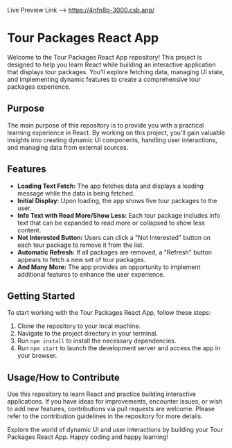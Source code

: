 Live Preview Link --> https://4nfn8p-3000.csb.app/

# Tour Packages React App

Welcome to the Tour Packages React App repository! This project is designed to help you learn React while building an interactive application that displays tour packages. You'll explore fetching data, managing UI state, and implementing dynamic features to create a comprehensive tour packages experience.

## Purpose

The main purpose of this repository is to provide you with a practical learning experience in React. By working on this project, you'll gain valuable insights into creating dynamic UI components, handling user interactions, and managing data from external sources.

## Features

- **Loading Text Fetch:** The app fetches data and displays a loading message while the data is being fetched.
- **Initial Display:** Upon loading, the app shows five tour packages to the user.
- **Info Text with Read More/Show Less:** Each tour package includes info text that can be expanded to read more or collapsed to show less content.
- **Not Interested Button:** Users can click a "Not Interested" button on each tour package to remove it from the list.
- **Automatic Refresh:** If all packages are removed, a "Refresh" button appears to fetch a new set of tour packages.
- **And Many More:** The app provides an opportunity to implement additional features to enhance the user experience.

## Getting Started

To start working with the Tour Packages React App, follow these steps:

1. Clone the repository to your local machine.
2. Navigate to the project directory in your terminal.
3. Run `npm install` to install the necessary dependencies.
4. Run `npm start` to launch the development server and access the app in your browser.

## Usage/How to Contribute

Use this repository to learn React and practice building interactive applications. If you have ideas for improvements, encounter issues, or wish to add new features, contributions via pull requests are welcome. Please refer to the contribution guidelines in the repository for more details.

Explore the world of dynamic UI and user interactions by building your Tour Packages React App. Happy coding and happy learning!
